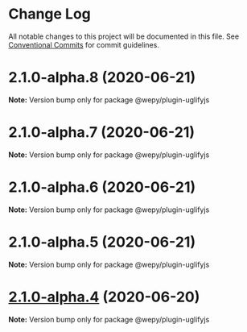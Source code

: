 # Change Log

All notable changes to this project will be documented in this file.
See [Conventional Commits](https://conventionalcommits.org) for commit guidelines.

# 2.1.0-alpha.8 (2020-06-21)

**Note:** Version bump only for package @wepy/plugin-uglifyjs





# 2.1.0-alpha.7 (2020-06-21)

**Note:** Version bump only for package @wepy/plugin-uglifyjs





# 2.1.0-alpha.6 (2020-06-21)

**Note:** Version bump only for package @wepy/plugin-uglifyjs





# 2.1.0-alpha.5 (2020-06-21)

**Note:** Version bump only for package @wepy/plugin-uglifyjs





# [2.1.0-alpha.4](https://github.com/Tencent/wepy/compare/v2.1.0-alpha.2...v2.1.0-alpha.4) (2020-06-20)

**Note:** Version bump only for package @wepy/plugin-uglifyjs
